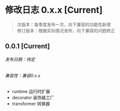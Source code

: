 # 修改日志 0.x.x [Current]

> 次版本：每季度发布一次，向下兼容的功能性新增  
> 修订版本：根据实际情况发布，向下兼容的问题修正

## 0.0.1 [Current]
###### 发布日期：待定
###### 兼容性：兼容0.x.x

+ runtime 运行时扩展
+ decorator 装饰器工厂
+ transformer 转换器
